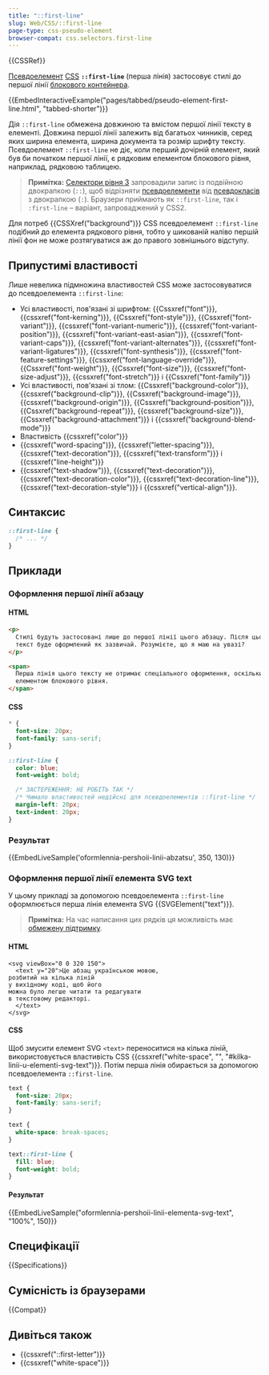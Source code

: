 ```yaml
---
title: "::first-line"
slug: Web/CSS/::first-line
page-type: css-pseudo-element
browser-compat: css.selectors.first-line
---
```


{{CSSRef}}

[Псевдоелемент](/uk/docs/Web/CSS/Pseudo-elements) [CSS](/uk/docs/Web/CSS) **`::first-line`** (перша лінія) застосовує стилі до першої лінії [блокового контейнера](/uk/docs/Web/CSS/Visual_formatting_model#blokovi-konteinery).

{{EmbedInteractiveExample("pages/tabbed/pseudo-element-first-line.html", "tabbed-shorter")}}

Дія `::first-line` обмежена довжиною та вмістом першої лінії тексту в елементі. Довжина першої лінії залежить від багатьох чинників, серед яких ширина елемента, ширина документа та розмір шрифту тексту. Псевдоелемент `::first-line` не діє, коли перший дочірній елемент, який був би початком першої лінії, є рядковим елементом блокового рівня, наприклад, рядковою таблицею.

> **Примітка:** [Селектори рівня 3](https://drafts.csswg.org/selectors-3/#first-line) запровадили запис із подвійною двокрапкою (`::`), щоб відрізняти [псевдоелементи](/uk/docs/Web/CSS/Pseudo-classes) від [псевдокласів](/uk/docs/Web/CSS/Pseudo-elements) з двокрапкою (`:`). Браузери приймають як `::first-line`, так і `:first-line` – варіант, запроваджений у CSS2.

Для потреб {{CSSXref("background")}} CSS псевдоелемент `::first-line` подібний до елемента рядкового рівня, тобто у шикованій наліво першій лінії фон не може розтягуватися аж до правого зовнішнього відступу.

## Припустимі властивості

Лише невелика підмножина властивостей CSS може застосовуватися до псевдоелемента `::first-line`:

- Усі властивості, пов'язані зі шрифтом: {{Cssxref("font")}}, {{cssxref("font-kerning")}}, {{Cssxref("font-style")}}, {{Cssxref("font-variant")}}, {{cssxref("font-variant-numeric")}}, {{cssxref("font-variant-position")}}, {{cssxref("font-variant-east-asian")}}, {{cssxref("font-variant-caps")}}, {{cssxref("font-variant-alternates")}}, {{cssxref("font-variant-ligatures")}}, {{cssxref("font-synthesis")}}, {{cssxref("font-feature-settings")}}, {{cssxref("font-language-override")}}, {{Cssxref("font-weight")}}, {{Cssxref("font-size")}}, {{cssxref("font-size-adjust")}}, {{cssxref("font-stretch")}} і {{Cssxref("font-family")}}
- Усі властивості, пов'язані зі тлом: {{Cssxref("background-color")}}, {{cssxref("background-clip")}}, {{Cssxref("background-image")}}, {{cssxref("background-origin")}}, {{Cssxref("background-position")}}, {{Cssxref("background-repeat")}}, {{cssxref("background-size")}}, {{Cssxref("background-attachment")}} і {{cssxref("background-blend-mode")}}
- Властивість {{cssxref("color")}}
- {{cssxref("word-spacing")}}, {{cssxref("letter-spacing")}}, {{cssxref("text-decoration")}}, {{cssxref("text-transform")}} і {{cssxref("line-height")}}
- {{cssxref("text-shadow")}}, {{cssxref("text-decoration")}}, {{cssxref("text-decoration-color")}}, {{cssxref("text-decoration-line")}}, {{cssxref("text-decoration-style")}} і {{cssxref("vertical-align")}}.

## Синтаксис

```css
::first-line {
  /* ... */
}
```

## Приклади

### Оформлення першої лінії абзацу

#### HTML

```html
<p>
  Стилі будуть застосовані лише до першої лінії цього абзацу. Після цього весь
  текст буде оформлений як зазвичай. Розумієте, що я маю на увазі?
</p>

<span>
  Перша лінія цього тексту не отримає спеціального оформлення, оскільки він не є
  елементом блокового рівня.
</span>
```

#### CSS

```css hidden
* {
  font-size: 20px;
  font-family: sans-serif;
}
```

```css
::first-line {
  color: blue;
  font-weight: bold;

  /* ЗАСТЕРЕЖЕННЯ: НЕ РОБІТЬ ТАК */
  /* Чимало властивостей недійсні для псевдоелементів ::first-line */
  margin-left: 20px;
  text-indent: 20px;
}
```

### Результат

{{EmbedLiveSample('oformlennia-pershoii-linii-abzatsu', 350, 130)}}

### Оформлення першої лінії елемента SVG text

У цьому прикладі за допомогою псевдоелемента `::first-line` оформлюється перша лінія елемента SVG {{SVGElement("text")}}.

> **Примітка:** На час написання цих рядків ця можливість має [обмежену підтримку](#sumisnist-iz-brauzeramy).

#### HTML

```html-nolint
<svg viewBox="0 0 320 150">
  <text y="20">Це абзац українською мовою,
розбитий на кілька ліній
у вихідному коді, щоб його
можна було легше читати та редагувати
в текстовому редакторі.
  </text>
</svg>
```

#### CSS

Щоб змусити елемент SVG `<text>` переноситися на кілька ліній, використовується властивість CSS {{cssxref("white-space", "", "#kilka-linii-u-elementi-svg-text")}}. Потім перша лінія обирається за допомогою псевдоелемента `::first-line`.

```css hidden
text {
  font-size: 20px;
  font-family: sans-serif;
}
```

```css
text {
  white-space: break-spaces;
}

text::first-line {
  fill: blue;
  font-weight: bold;
}
```

#### Результат

{{EmbedLiveSample("oformlennia-pershoii-linii-elementa-svg-text", "100%", 150)}}

## Специфікації

{{Specifications}}

## Сумісність із браузерами

{{Compat}}

## Дивіться також

- {{cssxref("::first-letter")}}
- {{cssxref("white-space")}}

